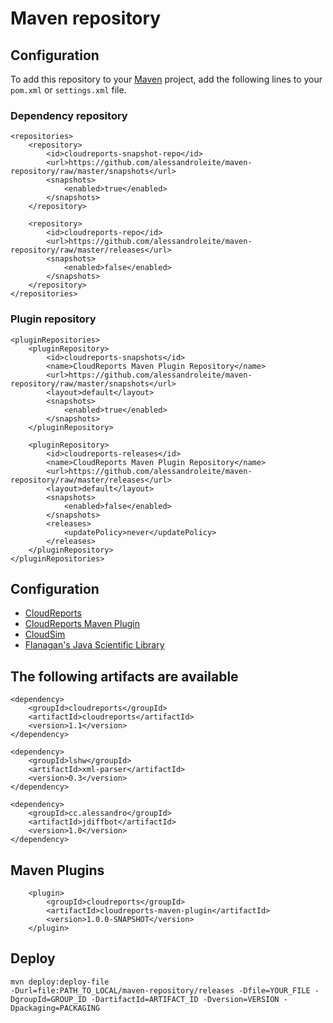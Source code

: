 Maven repository
================

Configuration
-------------

To add this repository to your [Maven][maven] project, add the following lines to your `pom.xml` or `settings.xml` file.

### Dependency repository

	<repositories>
		<repository>
			<id>cloudreports-snapshot-repo</id>
			<url>https://github.com/alessandroleite/maven-repository/raw/master/snapshots</url>
			<snapshots>
				<enabled>true</enabled>
			</snapshots>
		</repository>

		<repository>
			<id>cloudreports-repo</id>
			<url>https://github.com/alessandroleite/maven-repository/raw/master/releases</url>
			<snapshots>
				<enabled>false</enabled>
			</snapshots>
		</repository>
	</repositories>
	
### Plugin repository

	<pluginRepositories>
		<pluginRepository>
			<id>cloudreports-snapshots</id>
			<name>CloudReports Maven Plugin Repository</name>
			<url>https://github.com/alessandroleite/maven-repository/raw/master/snapshots</url>
			<layout>default</layout>
			<snapshots>
				<enabled>true</enabled>
			</snapshots>
		</pluginRepository>

		<pluginRepository>
			<id>cloudreports-releases</id>
			<name>CloudReports Maven Plugin Repository</name>
			<url>https://github.com/alessandroleite/maven-repository/raw/master/releases</url>
			<layout>default</layout>
			<snapshots>
				<enabled>false</enabled>
			</snapshots>
			<releases>
				<updatePolicy>never</updatePolicy>
			</releases>
		</pluginRepository>
	</pluginRepositories>
	
	
Configuration
-------------

* [CloudReports](https://github.com/thiagotts/CloudReports/)
* [CloudReports Maven Plugin](https://github.com/alessandroleite/cloudreports-maven-plugin)
* [CloudSim](http://www.cloudbus.org/cloudsim/)
* [Flanagan's Java Scientific Library](http://www.ee.ucl.ac.uk/~mflanaga/java/)


The following artifacts are available
-------------

	<dependency>
		<groupId>cloudreports</groupId>
		<artifactId>cloudreports</artifactId>
		<version>1.1</version>				
	</dependency>

	<dependency>
		<groupId>lshw</groupId>
		<artifactId>xml-parser</artifactId>
		<version>0.3</version>	
	</dependency>

	<dependency>
		<groupId>cc.alessandro</groupId>
		<artifactId>jdiffbot</artifactId>
		<version>1.0</version>	
	</dependency>
						

Maven Plugins
-------------
		<plugin>
			<groupId>cloudreports</groupId>
			<artifactId>cloudreports-maven-plugin</artifactId>
			<version>1.0.0-SNAPSHOT</version>		
		</plugin>
			
Deploy
-------------

```
mvn deploy:deploy-file
-Durl=file:PATH_TO_LOCAL/maven-repository/releases -Dfile=YOUR_FILE -DgroupId=GROUP_ID -DartifactId=ARTIFACT_ID -Dversion=VERSION -Dpackaging=PACKAGING
```
			
[maven]:http://maven.apache.org/			
[cloudreports]:https://github.com/thiagotts/CloudReports/
[cloudreports-maven-plugin]:https://github.com/alessandroleite/cloudreports-maven-plugin
[cloudsim]:http://www.cloudbus.org/cloudsim/
[flanagan]:http://www.ee.ucl.ac.uk/~mflanaga/java/
